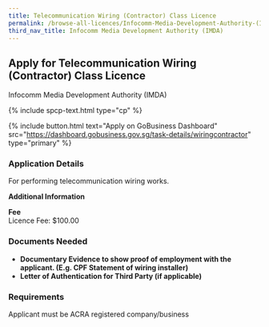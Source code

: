 ```yaml
---
title: Telecommunication Wiring (Contractor) Class Licence
permalink: /browse-all-licences/Infocomm-Media-Development-Authority-(IMDA)/Telecommunication-Wiring-(Contractor)-Class-Licence
third_nav_title: Infocomm Media Development Authority (IMDA)
---
```


## Apply for Telecommunication Wiring (Contractor) Class Licence

Infocomm Media Development Authority (IMDA)

{% include spcp-text.html type="cp" %}

{% include button.html text="Apply on GoBusiness Dashboard" src="https://dashboard.gobusiness.gov.sg/task-details/wiringcontractor" type="primary" %}

<H3>Application Details</H3>

<p>For performing telecommunication wiring works.</p>

<strong>Additional Information</strong>

<p><strong>Fee</strong><br />Licence Fee: $100.00</p>

<H3>Documents Needed</H3>

<ul>
<li><strong>Documentary Evidence to show proof of employment with the applicant. (E.g. CPF Statement of wiring installer)</strong></li>
<li><strong>Letter of Authentication for Third Party (if applicable)</strong></li>
</ul>

<H3>Requirements</H3>

Applicant must be ACRA registered company/business

